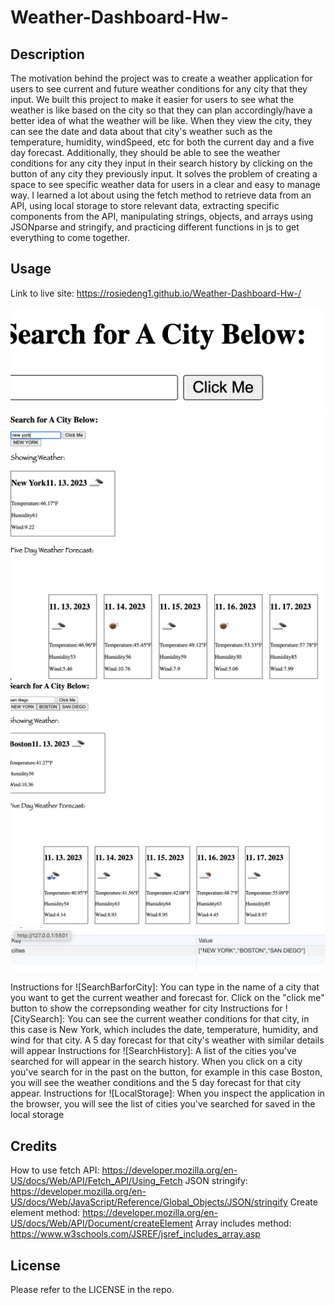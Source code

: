 # Weather-Dashboard-Hw-

## Description

The motivation behind the project was to create a weather application for users to see current and future weather conditions for any city that they input. We built this project to make it easier for users to see what the weather is like based on the city so that they can plan accordingly/have a better idea of what the weather will be like. When they view the city, they can see the date and data about that city's weather such as the temperature, humidity, windSpeed, etc for both the current day and a five day forecast. Additionally, they should be able to see the weather conditions for any city they input in their search history by clicking on the button of any city they previously input. It solves the problem of creating a space to see specific weather data for users in a clear and easy to manage way. I learned a lot about using the fetch method to retrieve data from an API, using local storage to store relevant data, extracting specific components from the API, manipulating strings, objects, and arrays using JSONparse and stringify, and practicing different functions in js to get everything to come together.  

## Usage
Link to live site: https://rosiedeng1.github.io/Weather-Dashboard-Hw-/

![SearchBarforCity](assets/images/SearchBarforCity.png)
![CitySearch](assets/images/CitySearch.png)
![SearchHistory](assets/images/SearchHistory.png)
![LocalStorage](assets/images/LocalStorage.png)

Instructions for ![SearchBarforCity]: You can type in the name of a city that you want to get the current weather and forecast for. Click on the "click me" button to show the correpsonding weather for city 
Instructions for ![CitySearch]: You can see the current weather conditions for that city, in this case is New York, which includes the date, temperature, humidity, and wind for that city. A 5 day forecast for that city's weather with similar details will appear 
Instructions for ![SearchHistory]: A list of the cities you've searched for will appear in the search history. When you click on a city you've search for in the past on the button, for example in this case Boston, you will see the weather conditions and the 5 day forecast for that city appear. 
Instructions for ![LocalStorage]: When you inspect the application in the browser, you will see the list of cities you've searched for saved in the local storage 

## Credits

How to use fetch API: https://developer.mozilla.org/en-US/docs/Web/API/Fetch_API/Using_Fetch
JSON stringify: https://developer.mozilla.org/en-US/docs/Web/JavaScript/Reference/Global_Objects/JSON/stringify
Create element method: https://developer.mozilla.org/en-US/docs/Web/API/Document/createElement
Array includes method: https://www.w3schools.com/JSREF/jsref_includes_array.asp
## License

Please refer to the LICENSE in the repo.